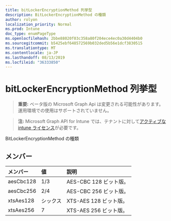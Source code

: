 ```yaml
---
title: bitLockerEncryptionMethod 列挙型
description: BitLockerEncryptionMethod の種類
author: rolyon
localization_priority: Normal
ms.prod: Intune
doc_type: enumPageType
ms.openlocfilehash: 2bbe88020f03c358a80f204ece4ec0a30d4404b0
ms.sourcegitcommit: b5425ebf648572569b032ded5b56e1dcf3830515
ms.translationtype: MT
ms.contentlocale: ja-JP
ms.lasthandoff: 08/13/2019
ms.locfileid: "36333850"
---
```

# <a name="bitlockerencryptionmethod-enum-type"></a>bitLockerEncryptionMethod 列挙型

> **重要:** ベータ版の Microsoft Graph Api は変更される可能性があります。運用環境での使用はサポートされていません。

> **注:** Microsoft Graph API for Intune では、テナントに対して[アクティブな intune ライセンス](https://go.microsoft.com/fwlink/?linkid=839381)が必要です。

BitLockerEncryptionMethod の種類

## <a name="members"></a>メンバー
|メンバー|値|説明|
|:---|:---|:---|
|aesCbc128|1/3|AES-CBC 128 ビット版。|
|aesCbc256|2/4|AES-CBC 256 ビット版。|
|xtsAes128|シックス|XTS-AES 128 ビット版。|
|xtsAes256|7|XTS-AES 256 ビット版。|



